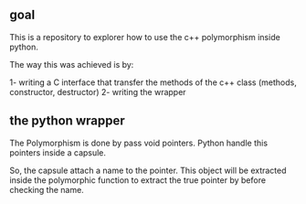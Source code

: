 ## goal

This is a repository to explorer how to use the c++ polymorphism inside python.


The way this was achieved is by:

1- writing a C interface that transfer the methods of the c++ class (methods, constructor, destructor)
2- writing the wrapper

## the python wrapper

The Polymorphism is done by pass void pointers. Python handle this pointers inside a capsule. 

So, the capsule attach a name to the pointer. This object will be extracted inside the polymorphic function to extract the true pointer by before checking the name.



